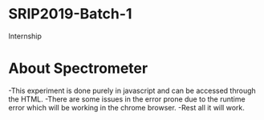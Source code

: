 # SRIP2019-Batch-1
Internship
# About Spectrometer
 -This experiment is done purely in javascript and can be accessed through the HTML.
 -There are some issues in the error prone due to the runtime error which will be working in the chrome browser.
 -Rest all it will work.
